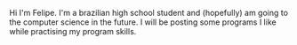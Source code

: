 Hi I'm Felipe. I'm a brazilian high school student and (hopefully) am going to the computer science in the future.
I will be posting some programs I like while practising my program skills.
